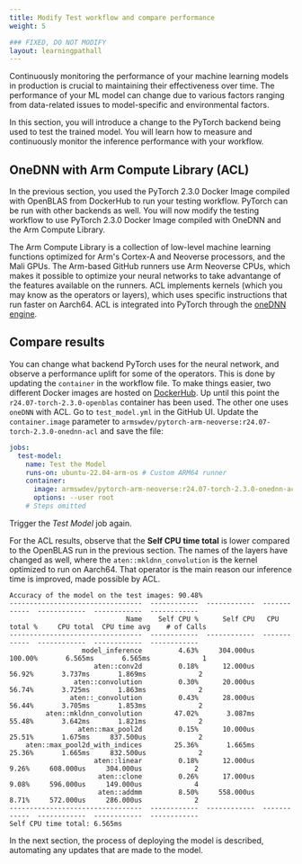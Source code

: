 ```yaml
---
title: Modify Test workflow and compare performance
weight: 5

### FIXED, DO NOT MODIFY
layout: learningpathall
---
```


Continuously monitoring the performance of your machine learning models in production is crucial to maintaining their effectiveness over time. The performance of your ML model can change due to various factors ranging from data-related issues to model-specific and environmental factors.

In this section, you will introduce a change to the PyTorch backend being used to test the trained model. You will learn how to measure and continuously monitor the inference performance with your workflow.

## OneDNN with Arm Compute Library (ACL)

In the previous section, you used the PyTorch 2.3.0 Docker Image compiled with OpenBLAS from DockerHub to run your testing workflow. PyTorch can be run with other backends as well. You will now modify the testing workflow to use PyTorch 2.3.0 Docker Image compiled with OneDNN and the Arm Compute Library. 

The Arm Compute Library is a collection of low-level machine learning functions optimized for Arm's Cortex-A and Neoverse processors, and the Mali GPUs. The Arm-based GitHub runners use Arm Neoverse CPUs, which makes it possible to optimize your neural networks to take advantange of the features available on the runners. ACL implements kernels (which you may know as the operators or layers), which uses specific instructions that run faster on Aarch64.
ACL is integrated into PyTorch through the [oneDNN engine](https://github.com/oneapi-src/oneDNN). 

## Compare results

You can change what backend PyTorch uses for the neural network, and observe a performance uplift for some of the operators. This is done by updating the `container` in the workflow file. To make things easier, two different Docker images are hosted on [DockerHub](https://hub.docker.com/r/armswdev/pytorch-arm-neoverse). Up until this point the `r24.07-torch-2.3.0-openblas` container has been used. The other one uses `oneDNN` with ACL. Go to `test_model.yml` in the GitHub UI. Update the `container.image` parameter to `armswdev/pytorch-arm-neoverse:r24.07-torch-2.3.0-onednn-acl` and save the file:

```yaml
jobs:
  test-model:
    name: Test the Model
    runs-on: ubuntu-22.04-arm-os # Custom ARM64 runner
    container:
      image: armswdev/pytorch-arm-neoverse:r24.07-torch-2.3.0-onednn-acl
      options: --user root
    # Steps omitted
```

Trigger the _Test Model_ job again.

For the ACL results, observe that the **Self CPU time total** is lower compared to the OpenBLAS run in the previous section. The names of the layers have changed as well, where the `aten::mkldnn_convolution` is the kernel optimized to run on Aarch64. That operator is the main reason our inference time is improved, made possible by ACL.

```output
Accuracy of the model on the test images: 90.48%
---------------------------------  ------------  ------------  ------------  ------------  ------------  ------------
                             Name    Self CPU %      Self CPU   CPU total %     CPU total  CPU time avg    # of Calls
---------------------------------  ------------  ------------  ------------  ------------  ------------  ------------
                  model_inference         4.63%     304.000us       100.00%       6.565ms       6.565ms             1
                     aten::conv2d         0.18%      12.000us        56.92%       3.737ms       1.869ms             2
                aten::convolution         0.30%      20.000us        56.74%       3.725ms       1.863ms             2
               aten::_convolution         0.43%      28.000us        56.44%       3.705ms       1.853ms             2
         aten::mkldnn_convolution        47.02%       3.087ms        55.48%       3.642ms       1.821ms             2
                 aten::max_pool2d         0.15%      10.000us        25.51%       1.675ms     837.500us             2
    aten::max_pool2d_with_indices        25.36%       1.665ms        25.36%       1.665ms     832.500us             2
                     aten::linear         0.18%      12.000us         9.26%     608.000us     304.000us             2
                      aten::clone         0.26%      17.000us         9.08%     596.000us     149.000us             4
                      aten::addmm         8.50%     558.000us         8.71%     572.000us     286.000us             2
---------------------------------  ------------  ------------  ------------  ------------  ------------  ------------
Self CPU time total: 6.565ms

```

In the next section, the process of deploying the model is described, automating any updates that are made to the model.
